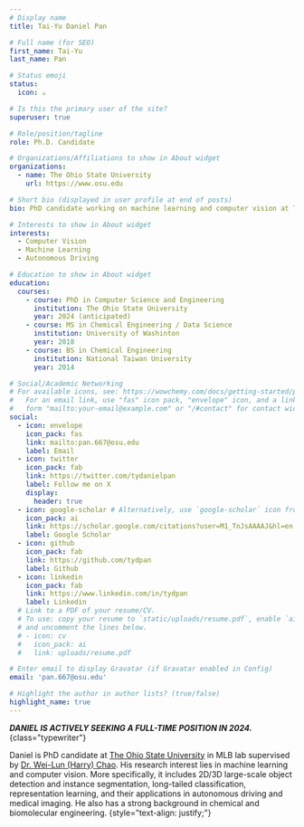 ```yaml
---
# Display name
title: Tai-Yu Daniel Pan

# Full name (for SEO)
first_name: Tai-Yu
last_name: Pan

# Status emoji
status:
  icon: ☕️

# Is this the primary user of the site?
superuser: true

# Role/position/tagline
role: Ph.D. Candidate

# Organizations/Affiliations to show in About widget
organizations:
  - name: The Ohio State University
    url: https://www.osu.edu

# Short bio (displayed in user profile at end of posts)
bio: PhD candidate working on machine learning and computer vision at The Ohio State University

# Interests to show in About widget
interests:
  - Computer Vision
  - Machine Learning
  - Autonomous Driving

# Education to show in About widget
education:
  courses:
    - course: PhD in Computer Science and Engineering
      institution: The Ohio State University
      year: 2024 (anticipated)
    - course: MS in Chemical Engineering / Data Science
      institution: University of Washinton
      year: 2018
    - course: BS in Chemical Engineering
      institution: National Taiwan University
      year: 2014

# Social/Academic Networking
# For available icons, see: https://wowchemy.com/docs/getting-started/page-builder/#icons
#   For an email link, use "fas" icon pack, "envelope" icon, and a link in the
#   form "mailto:your-email@example.com" or "/#contact" for contact widget.
social:
  - icon: envelope
    icon_pack: fas
    link: mailto:pan.667@osu.edu
    label: Email
  - icon: twitter
    icon_pack: fab
    link: https://twitter.com/tydanielpan
    label: Follow me on X
    display:
      header: true
  - icon: google-scholar # Alternatively, use `google-scholar` icon from `ai` icon pack
    icon_pack: ai
    link: https://scholar.google.com/citations?user=M1_TnJsAAAAJ&hl=en
    label: Google Scholar
  - icon: github
    icon_pack: fab
    link: https://github.com/tydpan
    label: Github
  - icon: linkedin
    icon_pack: fab
    link: https://www.linkedin.com/in/tydpan
    label: Linkedin
  # Link to a PDF of your resume/CV.
  # To use: copy your resume to `static/uploads/resume.pdf`, enable `ai` icons in `params.yaml`,
  # and uncomment the lines below.
  # - icon: cv
  #   icon_pack: ai
  #   link: uploads/resume.pdf

# Enter email to display Gravatar (if Gravatar enabled in Config)
email: 'pan.667@osu.edu'

# Highlight the author in author lists? (true/false)
highlight_name: true
---
```


**_DANIEL IS ACTIVELY SEEKING A FULL-TIME POSITION IN 2024._** 
{class="typewriter"}

Daniel is PhD candidate at [The Ohio State University](https://www.osu.edu) in MLB lab supervised by [Dr. Wei-Lun (Harry) Chao](https://sites.google.com/view/wei-lun-harry-chao). His research interest lies in machine learning and computer vision. More specifically, it includes 2D/3D large-scale object detection and instance segmentation, long-tailed classification, representation learning, and their applications in autonomous driving and medical imaging. He also has a strong background in chemical and biomolecular engineering.
{style="text-align: justify;"}
